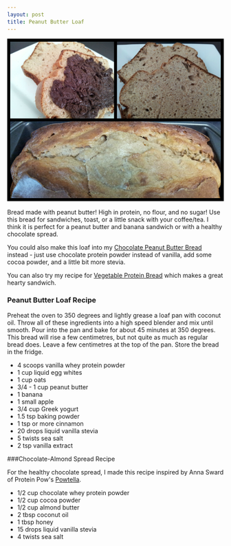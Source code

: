 ```yaml
---
layout: post
title: Peanut Butter Loaf
---
```


![Peanut Butter Loaf](/images/peanut_butter_loaf.jpg)

Bread made with peanut butter! High in protein, no flour, and no sugar! Use this bread for sandwiches, toast, or a little snack with your coffee/tea.  I think it is perfect for a peanut butter and banana sandwich or with a healthy chocolate spread. 

You could also make this loaf into my [Chocolate Peanut Butter Bread](http://teri-lynn.ca/2014/08/12/chocolate-peanut-butter-bread/) instead - just use chocolate protein powder instead of vanilla, add some cocoa powder, and a little bit more stevia. 

You can also try my recipe for [Vegetable Protein Bread](http://teri-lynn.ca/2014/08/01/vegetable-protein-bread/) which makes a great hearty sandwich. 

### Peanut Butter Loaf Recipe

Preheat the oven to 350 degrees and lightly grease a loaf pan with coconut oil. Throw all of these ingredients into a high speed blender and mix until smooth. Pour into the pan and bake for about 45 minutes at 350 degrees. This bread will rise a few centimetres, but not quite as much as regular bread does. Leave a few centimetres at the top of the pan. Store the bread in the fridge. 

- 4 scoops vanilla whey protein powder
- 1 cup liquid egg whites
- 1 cup oats
- 3/4 - 1 cup peanut butter 
- 1 banana
- 1 small apple
- 3/4 cup Greek yogurt 
- 1.5 tsp baking powder
- 1 tsp or more cinnamon
- 20 drops liquid vanilla stevia 
- 5 twists sea salt
- 2 tsp vanilla extract 


###Chocolate-Almond Spread Recipe 

For the healthy chocolate spread, I made this recipe inspired by Anna Sward of Protein Pow's [Powtella](http://proteinpow.com/2014/06/powtella.html).
  
- 1/2 cup chocolate whey protein powder
- 1/2 cup cocoa powder
- 1/2 cup almond butter
- 2 tbsp coconut oil
- 1 tbsp honey
- 15 drops liquid vanilla stevia 
- 4 twists sea salt



  

